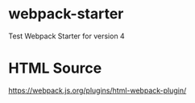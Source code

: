 # webpack-starter
Test Webpack Starter for version 4

# HTML Source 
https://webpack.js.org/plugins/html-webpack-plugin/
